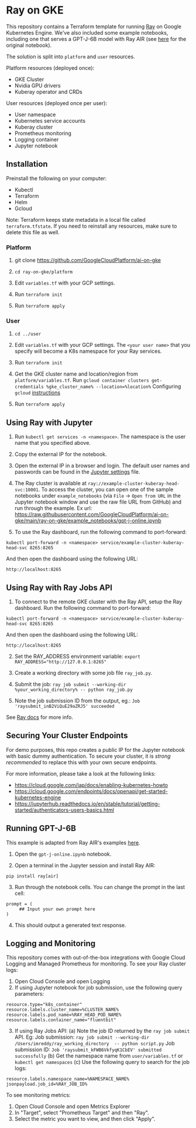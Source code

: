 # Ray on GKE

This repository contains a Terraform template for running [Ray](https://www.ray.io/) on Google Kubernetes Engine.
We've also included some example notebooks, including one that serves a GPT-J-6B model with Ray AIR (see
[here](https://docs.ray.io/en/master/ray-air/examples/gptj_serving.html) for the original notebook).

The solution is split into `platform` and `user` resources. 

Platform resources (deployed once):
* GKE Cluster
* Nvidia GPU drivers
* Kuberay operator and CRDs

User resources (deployed once per user):
* User namespace
* Kubernetes service accounts
* Kuberay cluster
* Prometheus monitoring
* Logging container
* Jupyter notebook

## Installation

Preinstall the following on your computer:
* Kubectl
* Terraform 
* Helm
* Gcloud

Note: Terraform keeps state metadata in a local file called `terraform.tfstate`.
If you need to reinstall any resources, make sure to delete this file as well.

### Platform

1. git clone https://github.com/GoogleCloudPlatform/ai-on-gke

2. `cd ray-on-gke/platform`

3. Edit `variables.tf` with your GCP settings.

4. Run `terraform init`

5. Run `terraform apply`

### User

1. `cd ../user`

2. Edit `variables.tf` with your GCP settings. The `<your user name>` that you specify will become a K8s namespace for your Ray services.

3. Run `terraform init`

4. Get the GKE cluster name and location/region from `platform/variables.tf`.
   Run `gcloud container clusters get-credentials %gke_cluster_name% --location=%location%`
   Configuring `gcloud` [instructions](https://cloud.google.com/sdk/docs/initializing)

5. Run `terraform apply`

## Using Ray with Jupyter

1. Run `kubectl get services -n <namespace>`. The namespace is the user name that you specified above.

2. Copy the external IP for the notebook.

3. Open the external IP in a browser and login. The default user names and
   passwords can be found in the [Jupyter
   settings](https://github.com/GoogleCloudPlatform/ai-on-gke/blob/main/ray-on-gke/user/modules/jupyterhub/jupyterhub-values.yaml) file.

4. The Ray cluster is available at `ray://example-cluster-kuberay-head-svc:10001`. To access the cluster, you can open one of the sample notebooks under `example_notebooks` (via `File` -> `Open from URL` in the Jupyter notebook window and use the raw file URL from GitHub) and run through the example. Ex url: https://raw.githubusercontent.com/GoogleCloudPlatform/ai-on-gke/main/ray-on-gke/example_notebooks/gpt-j-online.ipynb

5. To use the Ray dashboard, run the following command to port-forward:
```
kubectl port-forward -n <namespace> service/example-cluster-kuberay-head-svc 8265:8265
```

And then open the dashboard using the following URL:
```
http://localhost:8265
```

## Using Ray with Ray Jobs API

1. To connect to the remote GKE cluster with the Ray API, setup the Ray dashboard.
Run the following command to port-forward:
```
kubectl port-forward -n <namespace> service/example-cluster-kuberay-head-svc 8265:8265
```

And then open the dashboard using the following URL:
```
http://localhost:8265
```

2. Set the RAY_ADDRESS environment variable:
`export RAY_ADDRESS="http://127.0.0.1:8265"` 

3. Create a working directory with some job file `ray_job.py`.

4. Submit the job:
`ray job submit --working-dir %your_working_directory% -- python ray_job.py`

5. Note the job submission ID from the output, eg.:
`Job 'raysubmit_inB2ViQuE29aZRJ5' succeeded`

See [Ray docs](https://docs.ray.io/en/latest/cluster/running-applications/job-submission/quickstart.html#submitting-a-job) for more info.

## Securing Your Cluster Endpoints

For demo purposes, this repo creates a public IP for the Jupyter notebook with basic dummy authentication. To secure your cluster, it is *strong recommended* to replace
this with your own secure endpoints. 

For more information, please take a look at the following links:
* https://cloud.google.com/iap/docs/enabling-kubernetes-howto
* https://cloud.google.com/endpoints/docs/openapi/get-started-kubernetes-engine
* https://jupyterhub.readthedocs.io/en/stable/tutorial/getting-started/authenticators-users-basics.html


## Running GPT-J-6B

This example is adapted from Ray AIR's examples [here](https://docs.ray.io/en/master/ray-air/examples/gptj_serving.html).

1. Open the `gpt-j-online.ipynb` notebook.

2. Open a terminal in the Jupyter session and install Ray AIR:
```
pip install ray[air]
```

3. Run through the notebook cells. You can change the prompt in the last cell:
```
prompt = (
     ## Input your own prompt here
)
```

4. This should output a generated text response.


## Logging and Monitoring

This repository comes with out-of-the-box integrations with Google Cloud Logging
and Managed Prometheus for monitoring. To see your Ray cluster logs:

1. Open Cloud Console and open Logging
2. If using Jupyter notebook for job submission, use the following query parameters:
```
resource.type="k8s_container"
resource.labels.cluster_name=%CLUSTER_NAME%
resource.labels.pod_name=%RAY_HEAD_POD_NAME%
resource.labels.container_name="fluentbit"
```
3. If using Ray Jobs API:
(a) Note the job ID returned by the `ray job submit` API.
Eg: Job submission: `ray job submit --working-dir /Users/imreddy/ray_working_directory  -- python script.py`
    Job submission ID: `Job 'raysubmit_kFWB6VkfyqK1CbEV' submitted successfully`
(b) Get the namespace name from `user/variables.tf` or `kubectl get namespaces`
(c) Use the following query to search for the job logs:

```
resource.labels.namespace_name=%NAMESPACE_NAME%
jsonpayload.job_id=%RAY_JOB_ID%
```

To see monitoring metrics:
1. Open Cloud Console and open Metrics Explorer
2. In "Target", select "Prometheus Target" and then "Ray".
3. Select the metric you want to view, and then click "Apply".
